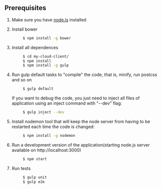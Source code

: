 ## Prerequisites
1. Make sure you have [node.js](https://nodejs.org/en/download/) installed
2. Install bower

    ```bash
         $ npm install -g bower
    ```
3. Install all dependences
    
    ```bash
         $ cd my-cloud-client/
         $ npm install
         $ npm install -g gulp
    ```
4. Run gulp default tasks to "compile" the code, that is, minify, run postcss and so on

    ```bash
         $ gulp default
    ```

   If you want to debug the code, you just need to inject all files of application using an inject command with "--dev" flag:

   ```bash
        $ gulp inject --dev
    ```

5. Install nodemon tool that will keep the node server from having to be restarted each time the code is changed:

    ```bash
         $ npm install -g nodemon
    ```
6. Run a development version of the application(starting node.js server available on http://localhost:3000)

    ```bash
         $ npm start
    ```
7. Run tests
    
    ```bash
         $ gulp unit
         $ gulp e2e
    ```
